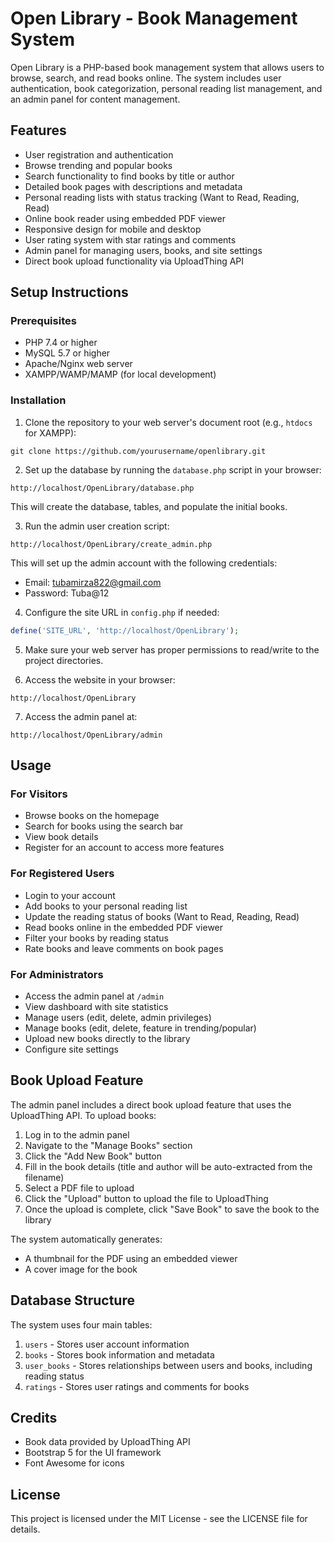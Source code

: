 # Open Library - Book Management System

Open Library is a PHP-based book management system that allows users to browse, search, and read books online. The system includes user authentication, book categorization, personal reading list management, and an admin panel for content management.

## Features

- User registration and authentication
- Browse trending and popular books
- Search functionality to find books by title or author
- Detailed book pages with descriptions and metadata
- Personal reading lists with status tracking (Want to Read, Reading, Read)
- Online book reader using embedded PDF viewer
- Responsive design for mobile and desktop
- User rating system with star ratings and comments
- Admin panel for managing users, books, and site settings
- Direct book upload functionality via UploadThing API

## Setup Instructions

### Prerequisites

- PHP 7.4 or higher
- MySQL 5.7 or higher
- Apache/Nginx web server
- XAMPP/WAMP/MAMP (for local development)

### Installation

1. Clone the repository to your web server's document root (e.g., `htdocs` for XAMPP):

```
git clone https://github.com/yourusername/openlibrary.git
```

2. Set up the database by running the `database.php` script in your browser:

```
http://localhost/OpenLibrary/database.php
```

This will create the database, tables, and populate the initial books.

3. Run the admin user creation script:

```
http://localhost/OpenLibrary/create_admin.php
```

This will set up the admin account with the following credentials:
- Email: tubamirza822@gmail.com
- Password: Tuba@12

4. Configure the site URL in `config.php` if needed:

```php
define('SITE_URL', 'http://localhost/OpenLibrary');
```

5. Make sure your web server has proper permissions to read/write to the project directories.

6. Access the website in your browser:

```
http://localhost/OpenLibrary
```

7. Access the admin panel at:

```
http://localhost/OpenLibrary/admin
```

## Usage

### For Visitors

- Browse books on the homepage
- Search for books using the search bar
- View book details
- Register for an account to access more features

### For Registered Users

- Login to your account
- Add books to your personal reading list
- Update the reading status of books (Want to Read, Reading, Read)
- Read books online in the embedded PDF viewer
- Filter your books by reading status
- Rate books and leave comments on book pages

### For Administrators

- Access the admin panel at `/admin`
- View dashboard with site statistics
- Manage users (edit, delete, admin privileges)
- Manage books (edit, delete, feature in trending/popular)
- Upload new books directly to the library
- Configure site settings

## Book Upload Feature

The admin panel includes a direct book upload feature that uses the UploadThing API. To upload books:

1. Log in to the admin panel
2. Navigate to the "Manage Books" section
3. Click the "Add New Book" button
4. Fill in the book details (title and author will be auto-extracted from the filename)
5. Select a PDF file to upload
6. Click the "Upload" button to upload the file to UploadThing
7. Once the upload is complete, click "Save Book" to save the book to the library

The system automatically generates:
- A thumbnail for the PDF using an embedded viewer
- A cover image for the book

## Database Structure

The system uses four main tables:

1. `users` - Stores user account information
2. `books` - Stores book information and metadata
3. `user_books` - Stores relationships between users and books, including reading status
4. `ratings` - Stores user ratings and comments for books

## Credits

- Book data provided by UploadThing API
- Bootstrap 5 for the UI framework
- Font Awesome for icons

## License

This project is licensed under the MIT License - see the LICENSE file for details. 